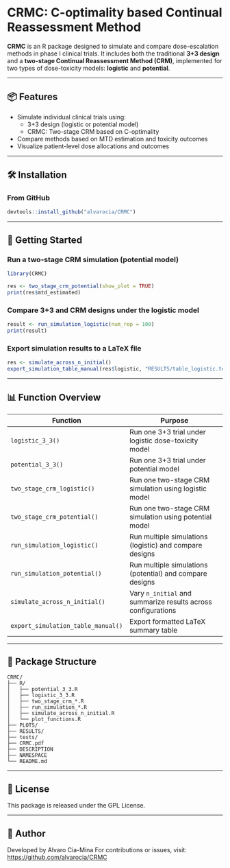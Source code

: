 # CRMC: C-optimality based Continual Reassessment Method

**CRMC** is an R package designed to simulate and compare dose-escalation methods in phase I clinical trials. It includes both the traditional **3+3 design** and a **two-stage Continual Reassessment Method (CRM)**, implemented for two types of dose-toxicity models: **logistic** and **potential**.

------------------------------------------------------------------------

## 📦 Features

-   Simulate individual clinical trials using:
    -   3+3 design (logistic or potential model)
    -   CRMC: Two-stage CRM based on C-optimality
-   Compare methods based on MTD estimation and toxicity outcomes
-   Visualize patient-level dose allocations and outcomes

------------------------------------------------------------------------

## 🛠 Installation

### From GitHub

``` r
devtools::install_github("alvarocia/CRMC")
```

------------------------------------------------------------------------

## 🚀 Getting Started

### Run a two-stage CRM simulation (potential model)

``` r
library(CRMC)

res <- two_stage_crm_potential(show_plot = TRUE)
print(res$mtd_estimated)
```

### Compare 3+3 and CRM designs under the logistic model

``` r
result <- run_simulation_logistic(num_rep = 100)
print(result)
```

### Export simulation results to a LaTeX file

``` r
res <- simulate_across_n_initial()
export_simulation_table_manual(res$logistic, "RESULTS/table_logistic.tex")
```

------------------------------------------------------------------------

## 📊 Function Overview

| Function | Purpose |
|--------------------------|----------------------------------------------|
| `logistic_3_3()` | Run one 3+3 trial under logistic dose-toxicity model |
| `potential_3_3()` | Run one 3+3 trial under potential model |
| `two_stage_crm_logistic()` | Run one two-stage CRM simulation using logistic model |
| `two_stage_crm_potential()` | Run one two-stage CRM simulation using potential model |
| `run_simulation_logistic()` | Run multiple simulations (logistic) and compare designs |
| `run_simulation_potential()` | Run multiple simulations (potential) and compare designs |
| `simulate_across_n_initial()` | Vary `n_initial` and summarize results across configurations |
| `export_simulation_table_manual()` | Export formatted LaTeX summary table |

------------------------------------------------------------------------

## 📁 Package Structure

```         
CRMC/
├── R/
│   ├── potential_3_3.R
│   ├── logistic_3_3.R
│   ├── two_stage_crm_*.R
│   ├── run_simulation_*.R
│   ├── simulate_across_n_initial.R
│   └── plot_functions.R
├── PLOTS/
├── RESULTS/
├── tests/
├── CRMC.pdf
├── DESCRIPTION
├── NAMESPACE
└── README.md
```

------------------------------------------------------------------------

## 📄 License

This package is released under the GPL License.

------------------------------------------------------------------------

## 👤 Author

Developed by Alvaro Cia-Mina For contributions or issues, visit: <https://github.com/alvarocia/CRMC>
